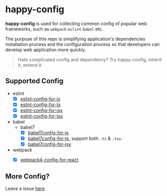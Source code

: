 # happy-config

**happy-config** is used for collecting common config of popular web frameworks, such as `webpack` `eslint` `babel` etc.

The purpose of this repo is simplifying application's dependencies installation process and the configuration process so that developers can develop web application more quickly.

> Hate complicated config and dependency? Try happy-config, inherit it, extend it.

## Supported Config

- eslint
  - [x] [eslint-config-for-js](https://github.com/buyan302/happy-config/blob/main/packages/eslint-config-for-js/README.md)
  - [x] [eslint-config-for-ts](https://github.com/buyan302/happy-config/blob/main/packages/eslint-config-for-ts/README.md)
  - [x] [eslint-config-for-jsx](https://github.com/buyan302/happy-config/blob/main/packages/eslint-config-for-jsx/README.md)
  - [x] [eslint-config-for-tsx](https://github.com/buyan302/happy-config/blob/main/packages/eslint-config-for-tsx/README.md)

- babel
  - babel7
    - [x] [babel7config-for-js](https://github.com/buyan302/happy-config/blob/main/packages/babel7config-for-js/README.md)
    - [x] [babel7config-for-ts](https://github.com/buyan302/happy-config/blob/main/packages/babel7config-for-ts/README.md), support both `.ts` & `.tsx`.
    - [x] [babel7config-for-jsx](https://github.com/buyan302/happy-config/blob/main/packages/babel7config-for-jsx/README.md)

- webpack
  - [x] [webpack4-config-for-react](https://github.com/buyan302/happy-config/blob/main/packages/webpack4-config-for-react/README.md)


## More Config?

Leave a issue [here](https://github.com/buyan302/happy-config/issues)
